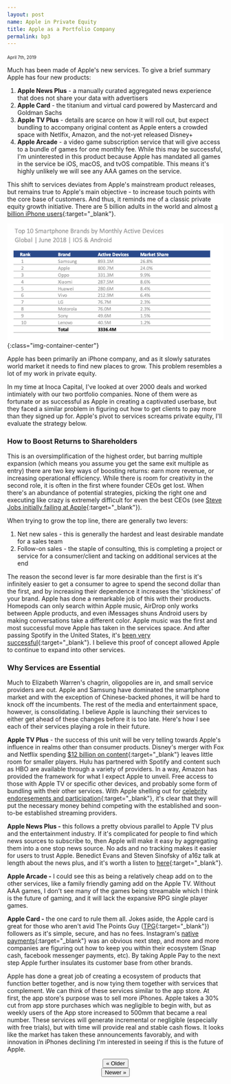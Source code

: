```yaml
---
layout: post
name: Apple in Private Equity
title: Apple as a Portfolio Company
permalink: bp3
---
```


<span style="font-size: 10px">April 7th, 2019</span>

Much has been made of Apple's new services. To give a brief summary Apple has four new products:

1.  **Apple News Plus** - a manually curated aggregated news experience that does not share your data with advertisers
2.  **Apple Card** - the titanium and virtual card powered by Mastercard and Goldman Sachs
3.  **Apple TV Plus** - details are scarce on how it will roll out, but expect bundling to accompany original content as Apple enters a crowded space with Netlfix, Amazon, and the not-yet released Disney+
4.  **Apple Arcade** - a video game subscription service that will give access to a bundle of games for one monthly fee. While this may be successful, I'm uninterested in this product because Apple has mandated all games in the service be iOS, macOS, and tvOS compatible. This means it's highly unlikely we will see any AAA games on the service.

This shift to services deviates from Apple's mainstream product releases, but remains true to Apple's main objective - to increase touch points with the core base of customers. And thus, it reminds me of a classic private equity growth initiative. There are 5 billion adults in the world and almost [a billion iPhone users](https://www.macrumors.com/2018/02/01/apple-now-has-1-3-billion-active-devices-worldwide/){:target="_blank"}.

![](/pictures/smrtphone.png){:class="img-container-center"}

Apple has been primarily an iPhone company, and as it slowly saturates world market it needs to find new places to grow. This problem resembles a lot of my work in private equity.

In my time at Inoca Capital, I've looked at over 2000 deals and worked intimiately with our two portfolio companies. None of them were as fortunate or as successful as Apple in creating a captivated userbase, but they faced a similar problem in figuring out how to get clients to pay more than they signed up for. Apple's pivot to services screams private equity, I'll evaluate the strategy below.

### How to Boost Returns to Shareholders

This is an oversimplification of the highest order, but barring multiple expansion (which means you assume you get the same exit multiple as entry) there are two key ways of boosting returns: earn more revenue, or increasing operational efficiency. While there is room for creativity in the second role, it is often in the first where founder CEOs get lost. When there's an abundance of potential strategies, picking the right one and executing like crazy is extremely difficult for even the best CEOs (see [Steve Jobs initially failing at Apple](https://www.thebalancesmb.com/steve-jobs-and-how-embracing-failure-saved-apple-1200640){:target="_blank"}).

When trying to grow the top line, there are generally two levers:

1.  Net new sales - this is generally the hardest and least desirable mandate for a sales team
2.  Follow-on sales - the staple of consulting, this is completing a project or service for a consumer/client and tacking on additional services at the end

The reason the second lever is far more desirable than the first is it's infinitely easier to get a consumer to agree to spend the second dollar than the first, and by increasing their dependence it increases the 'stickiness' of your brand. Apple has done a remarkable job of this with their products. Homepods can only search within Apple music, AirDrop only works between Apple products, and even iMessages shuns Android users by making conversations take a different color. Apple music was the first and most successful move Apple has taken in the services space. And after passing Spotify in the United States, it's [been very successful](https://www.wsj.com/articles/apple-music-overtakes-spotify-in-u-s-subscribers-11554475924){:target="_blank"}. I believe this proof of concept allowed Apple to continue to expand into other services.

### Why Services are Essential

Much to Elizabeth Warren's chagrin, oligopolies are in, and small service providers are out. Apple and Samsung have dominated the smartphone market and with the exception of Chinese-backed phones, it will be hard to knock off the incumbents. The rest of the media and entertainment space, however, is consolidating. I believe Apple is launching their services to either get ahead of these changes before it is too late. Here's how I see each of their services playing a role in their future.

**Apple TV Plus** - the success of this unit will be very telling towards Apple's influence in realms other than consumer products. Disney's merger with Fox and Netflix spending [$12 billion on content](https://variety.com/2019/digital/news/netflix-content-spending-2019-15-billion-1203112090/){:target="_blank"} leaves little room for smaller players. Hulu has partnered with Spotify and content such as HBO are available through a variety of providers. In a way, Amazon has provided the framework for what I expect Apple to unveil. Free access to those with Apple TV or specific other devices, and probably some form of bundling with their other services. With Apple shelling out for [celebrity endoresements and participation](https://www.themarysue.com/celebrities-want-more-money-thanks-apple-tv-plus/){:target="_blank"}, it's clear that they will put the necessary money behind competing with the established and soon-to-be established streaming providers.

**Apple News Plus -** this follows a pretty obvious parallel to Apple TV plus and the entertainment industry. If it's complicated for people to find which news sources to subscribe to, then Apple will make it easy by aggregating them into a one stop news source. No ads and no tracking makes it easier for users to trust Apple. Benedict Evans and Steven Sinofsky of a16z talk at length about the news plus, and it's worth a listen to [here](https://a16z.com/2019/03/30/apple-event-2019-big-company-strategy/){:target="_blank"}.

**Apple Arcade -** I could see this as being a relatively cheap add on to the other services, like a family friendly gaming add on the Apple TV. Without AAA games, I don't see many of the games being streamable which I think is the future of gaming, and it will lack the expansive RPG single player games.

**Apple Card -** the one card to rule them all. Jokes aside, the Apple card is great for those who aren't avid The Points Guy ([TPG](https://thepointsguy.com/){:target="_blank"}) followers as it's simple, secure, and has no fees. Instagram's [native payments](https://techcrunch.com/2018/05/03/instagram-payments/){:target="_blank"} was an obvious next step, and more and more companies are figuring out how to keep you within their ecosystem (Snap cash, facebook messenger payments, etc). By taking Apple Pay to the next step Apple further insulates its customer base from other brands.

Apple has done a great job of creating a ecosystem of products that function better together, and is now tying them together with services that complement. We can think of these services similar to the app store. At first, the app store's purpose was to sell more iPhones. Apple takes a 30% cut from app store purchases which was negligible to begin with, but as weekly users of the App store increased to 500mm that became a real number. These services will generate incremental or negligible (especially with free trials), but with time will provide real and stable cash flows. It looks like the market has taken these announcements favorably, and with innovation in iPhones declining I'm interested in seeing if this is the future of Apple.

<center><a href="/bp2"><button class="btn-no-outline">&laquo; Older</button></a><div class="divider"></div>
	<a href="/esports-1"><button class="btn-no-outline">Newer &raquo;</button></a>
</center>